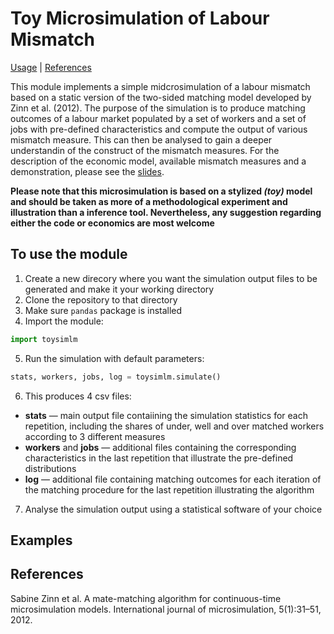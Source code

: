 # Toy Microsimulation of Labour Mismatch

[Usage](#to-use-the-module) | [References](#references)

This module implements a simple midcrosimulation of a labour mismatch based on a static version of the two-sided matching model developed by Zinn et al. (2012). The purpose of the simulation is to produce matching outcomes of a labour market populated by a set of workers and a set of jobs with pre-defined characteristics and compute the output of various mismatch measure. This can then be analysed to gain a deeper understandin of the construct of the mismatch measures. For the description of the economic model, available mismatch measures and a demonstration, please see the [slides](./toysimlm_slides.pdf).

**Please note that this microsimulation is based on a stylized *(toy)* model and should be taken as more of a methodological experiment and illustration than a inference tool. Nevertheless, any suggestion regarding either the code or economics are most welcome**

## To use the module

1. Create a new direcory where you want the simulation output files to be generated and make it your working directory
2. Clone the repository to that directory
3. Make sure ``pandas`` package is installed
4. Import the module:
```python
import toysimlm
```
5. Run the simulation with default parameters:
```python
stats, workers, jobs, log = toysimlm.simulate()
```
6. This produces 4 csv files:
 - **stats** — main output file contaiining the simulation statistics for each repetition, including the shares of under, well and over matched workers according to 3 different measures
 - **workers** and **jobs** — additional files containing the corresponding characteristics in the last repetition that illustrate the pre-defined distributions 
 - **log** — additional file containing matching outcomes for each iteration of the matching procedure for the last repetition illustrating the algorithm
7. Analyse the simulation output using a statistical software of your choice

## Examples

## References

Sabine Zinn et al. A mate-matching algorithm for continuous-time microsimulation models. International journal of microsimulation, 5(1):31–51, 2012.
